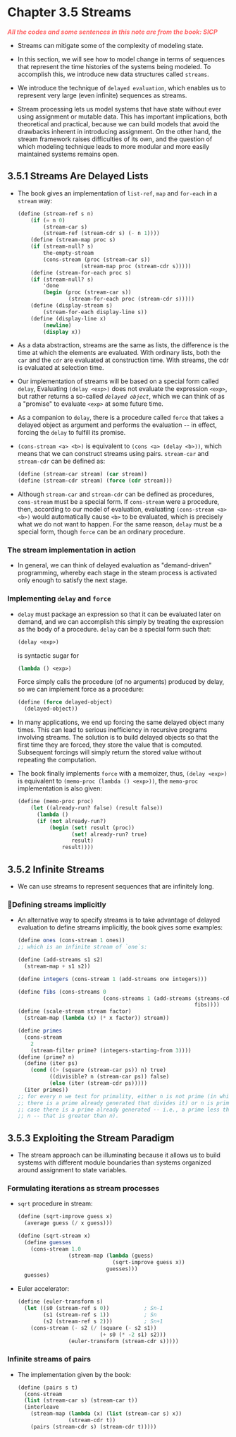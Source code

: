 # Chapter 3.5 Streams

<p style="color:#FF6666; font-weight: bold; font-style: italic"> All the codes
and some sentences in this note are from the book: SICP <p>

- Streams can mitigate some of the complexity of modeling state.

- In this section, we will see how to model change in terms of sequences that
  represent the time histories of the systems being modeled. To accomplish this,
  we introduce new data structures called `streams`.

- We introduce the technique of `delayed evaluation`, which enables us to
  represent very large (even infinite) sequences as streams.

- Stream processing lets us model systems that have state without ever using
  assignment or mutable data. This has important implications, both theoretical
  and practical, because we can build models that avoid the drawbacks inherent
  in introducing assignment. On the other hand, the stream framework raises
  difficulties of its own, and the question of which modeling technique leads to
  more modular and more easily maintained systems remains open.

## 3.5.1 Streams Are Delayed Lists

- The book gives an implementation of `list-ref`, `map` and `for-each` in a
  `stream` way:

  ```scheme
  (define (stream-ref s n)
      (if (= n 0)
          (stream-car s)
          (stream-ref (stream-cdr s) (- n 1))))
      (define (stream-map proc s)
      (if (stream-null? s)
          the-empty-stream
          (cons-stream (proc (stream-car s))
                      (stream-map proc (stream-cdr s)))))
      (define (stream-for-each proc s)
      (if (stream-null? s)
          'done
          (begin (proc (stream-car s))
                  (stream-for-each proc (stream-cdr s)))))
      (define (display-stream s)
          (stream-for-each display-line s))
      (define (display-line x)
          (newline)
          (display x))
  ```

- As a data abstraction, streams are the same as lists, the difference is the
  time at which the elements are evaluated. With ordinary lists, both the `car`
  and the `cdr` are evaluated at construction time. With streams, the cdr is
  evaluated at selection time.

- Our implementation of streams will be based on a special form called `delay`,
  Evaluating `(delay <exp>)` does not evaluate the expression `<exp>`, but
  rather returns a so-called _`delayed object`_, which we can think of as a
  "promise" to evaluate `<exp>` at some future time.

- As a companion to `delay`, there is a procedure called `force` that takes a
  delayed object as argument and performs the evaluation -- in effect, forcing
  the `delay` to fulfill its promise.

- `(cons-stream <a> <b>)` is equivalent to `(cons <a> (delay <b>))`, which means
  that we can construct streams using pairs. `stream-car` and `stream-cdr` can
  be defined as:

  ```scheme
  (define (stream-car stream) (car stream))
  (define (stream-cdr stream) (force (cdr stream)))
  ```

- Although `stream-car` and `stream-cdr` can be defined as procedures,
  `cons-stream` must be a special form. If `cons-stream` were a procedure, then,
  according to our model of evaluation, evaluating `(cons-stream <a> <b>)` would
  automatically cause `<b>` to be evaluated, which is precisely what we do not
  want to happen. For the same reason, `delay` must be a special form, though
  `force` can be an ordinary procedure.

### The stream implementation in action

- In general, we can think of delayed evaluation as "demand-driven" programming,
  whereby each stage in the steam process is activated only enough to satisfy
  the next stage.

### Implementing `delay` and `force`

- `delay` must package an expression so that it can be evaluated later on
  demand, and we can accomplish this simply by treating the expression as the
  body of a procedure. `delay` can be a special form such that:

  ```scheme
  (delay <exp>)
  ```

  is syntactic sugar for

  ```scheme
  (lambda () <exp>)
  ```

  Force simply calls the procedure (of no arguments) produced by delay, so we
  can implement force as a procedure:

  ```scheme
  (define (force delayed-object)
    (delayed-object))
  ```

- In many applications, we end up forcing the same delayed object many times.
  This can lead to serious inefficiency in recursive programs involving streams.
  The solution is to build delayed objects so that the first time they are
  forced, they store the value that is computed. Subsequent forcings will simply
  return the stored value without repeating the computation.

- The book finally implements `force` with a memoizer, thus, `(delay <exp>)` is
  equivalent to `(memo-proc (lambda () <exp>))`, the `memo-proc` implementation
  is also given:

  ```scheme
  (define (memo-proc proc)
      (let ((already-run? false) (result false))
        (lambda ()
        (if (not already-run?)
            (begin (set! result (proc))
                   (set! already-run? true)
                   result)
                result))))
  ```

## 3.5.2 Infinite Streams

- We can use streams to represent sequences that are infinitely long.

### Defining streams implicitly

- An alternative way to specify streams is to take advantage of delayed
  evaluation to define streams implicitly, the book gives some examples:

  ```scheme
  (define ones (cons-stream 1 ones))
  ;; which is an infinite stream of `one`s:

  (define (add-streams s1 s2)
    (stream-map + s1 s2))

  (define integers (cons-stream 1 (add-streams one integers)))

  (define fibs (cons-streams 0
                             (cons-streams 1 (add-streams (streams-cdr fibs)
                                                          fibs))))
  (define (scale-stream stream factor)
    (stream-map (lambda (x) (* x factor)) stream))

  (define primes
    (cons-stream
      2
      (stream-filter prime? (integers-starting-from 3))))
  (define (prime? n)
    (define (iter ps)
      (cond ((> (square (stream-car ps)) n) true)
            ((divisible? n (stream-car ps)) false)
            (else (iter (stream-cdr ps)))))
    (iter primes))
  ;; for every n we test for primality, either n is not prime (in which case
  ;; there is a prime already generated that divides it) or n is prime (in which
  ;; case there is a prime already generated -- i.e., a prime less than
  ;; n -- that is greater than n).
  ```

## 3.5.3 Exploiting the Stream Paradigm

- The stream approach can be illuminating because it allows us to build systems
  with different module boundaries than systems organized around assignment to
  state variables.

### Formulating iterations as stream processes

- `sqrt` procedure in stream:

  ```scheme
  (define (sqrt-improve guess x)
    (average guess (/ x guess)))

  (define (sqrt-stream x)
    (define guesses
      (cons-stream 1.0
                  (stream-map (lambda (guess)
                                (sqrt-improve guess x))
                              guesses)))
    guesses)
  ```

- Euler accelerator:

  ```scheme
  (define (euler-transform s)
    (let ((s0 (stream-ref s 0))           ; Sn-1
          (s1 (stream-ref s 1))           ; Sn
          (s2 (stream-ref s 2)))          ; Sn+1
      (cons-stream (- s2 (/ (square (- s2 s1))
                            (+ s0 (* -2 s1) s2)))
                  (euler-transform (stream-cdr s)))))
  ```

### Infinite streams of pairs

- The implementation given by the book:

  ```scheme
  (define (pairs s t)
    (cons-stream
    (list (stream-car s) (stream-car t))
    (interleave
      (stream-map (lambda (x) (list (stream-car s) x))
                  (stream-cdr t))
      (pairs (stream-cdr s) (stream-cdr t)))))
  ```


